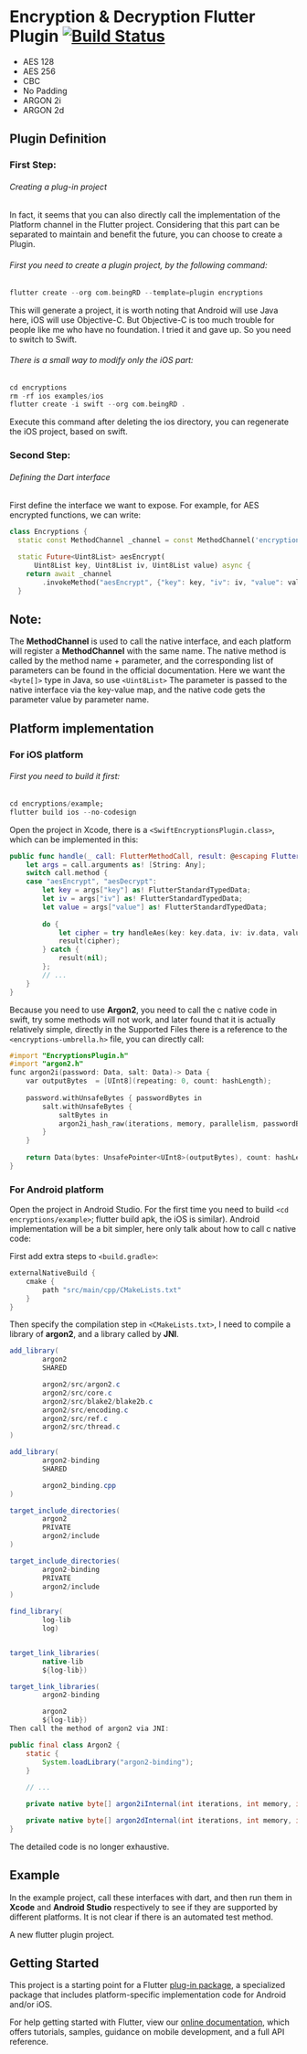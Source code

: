 # Encryption & Decryption Flutter Plugin [![Build Status](https://travis-ci.org/Daegalus/dart-uuid.svg?branch=master)](https://travis-ci.org/Daegalus/dart-uuid)
* AES 128 
* AES 256
* CBC
* No Padding
* ARGON 2i
* ARGON 2d



## Plugin Definition

### First Step: 
###### Creating a plug-in project
In fact, it seems that you can also directly call the implementation of the Platform channel in the Flutter project. Considering that this part can be separated to maintain and benefit the future, you can choose to create a Plugin. 

###### First you need to create a plugin project, by the following command:
```dart
flutter create --org com.beingRD --template=plugin encryptions
```
This will generate a project, it is worth noting that Android will use Java here, iOS will use Objective-C. But Objective-C is too much trouble for people like me who have no foundation. I tried it and gave up. So you need to switch to Swift. 

###### There is a small way to modify only the iOS part:

```dart
cd encryptions
rm -rf ios examples/ios
flutter create -i swift --org com.beingRD .
```
Execute this command after deleting the ios directory, you can regenerate the iOS project, based on swift.


### Second Step:
###### Defining the Dart interface
First define the interface we want to expose. For example, for AES encrypted functions, we can write:

```dart
class Encryptions {
  static const MethodChannel _channel = const MethodChannel('encryptions');

  static Future<Uint8List> aesEncrypt(
      Uint8List key, Uint8List iv, Uint8List value) async {
    return await _channel
        .invokeMethod("aesEncrypt", {"key": key, "iv": iv, "value": value});
  }
  ```

## Note:

The **MethodChannel** is used to call the native interface, and each platform will register a **MethodChannel** with the same name. The native method is called by the method name + parameter, and the corresponding list of parameters can be found in the official documentation. Here we want the `<byte[]>` type in Java, so use `<Uint8List>`
The parameter is passed to the native interface via the key-value map, and the native code gets the parameter value by parameter name.

## Platform implementation

### For iOS platform
###### First you need to build it first:

```dart
cd encryptions/example; 
flutter build ios --no-codesign
```

Open the project in Xcode, there is a `<SwiftEncryptionsPlugin.class>`, which can be implemented in this:

```swift
public func handle(_ call: FlutterMethodCall, result: @escaping FlutterResult) {
    let args = call.arguments as! [String: Any];
    switch call.method {
    case "aesEncrypt", "aesDecrypt":
        let key = args["key"] as! FlutterStandardTypedData;
        let iv = args["iv"] as! FlutterStandardTypedData;
        let value = args["value"] as! FlutterStandardTypedData;
        
        do {
            let cipher = try handleAes(key: key.data, iv: iv.data, value: value.data, method: call.method);
            result(cipher);
        } catch {
            result(nil);
        };     
        // ...
    }
}
```

Because you need to use **Argon2**, you need to call the c native code in swift, try some methods will not work, and later found that it is actually relatively simple, directly in the Supported Files there is a reference to the 
`<encryptions-umbrella.h>` file, you can directly call:

```objectivec
#import "EncryptionsPlugin.h"
#import "argon2.h"
func argon2i(password: Data, salt: Data)-> Data {
    var outputBytes  = [UInt8](repeating: 0, count: hashLength);
    
    password.withUnsafeBytes { passwordBytes in
        salt.withUnsafeBytes {
            saltBytes in
            argon2i_hash_raw(iterations, memory, parallelism, passwordBytes, password.count, saltBytes, salt.count, &outputBytes, hashLength);
        }
    }
    
    return Data(bytes: UnsafePointer<UInt8>(outputBytes), count: hashLength);
}
```

### For Android platform
Open the project in Android Studio. For the first time you need to build `<cd encryptions/example>`; flutter build apk, the iOS is similar). Android implementation will be a bit simpler, here only talk about how to call c native code:

First add extra steps to `<build.gradle>`:
```java
externalNativeBuild {
    cmake {
        path "src/main/cpp/CMakeLists.txt"
    }
}
```
Then specify the compilation step in `<CMakeLists.txt>`, I need to compile a library of **argon2**, and a library called by **JNI**.

```java
add_library(
        argon2
        SHARED

        argon2/src/argon2.c
        argon2/src/core.c
        argon2/src/blake2/blake2b.c
        argon2/src/encoding.c
        argon2/src/ref.c
        argon2/src/thread.c
)

add_library(
        argon2-binding
        SHARED

        argon2_binding.cpp
)

target_include_directories(
        argon2
        PRIVATE
        argon2/include
)

target_include_directories(
        argon2-binding
        PRIVATE
        argon2/include
)

find_library(
        log-lib
        log)


target_link_libraries(
        native-lib
        ${log-lib})

target_link_libraries(
        argon2-binding

        argon2
        ${log-lib})
Then call the method of argon2 via JNI:

public final class Argon2 {
    static {
        System.loadLibrary("argon2-binding");
    }
    
    // ...

    private native byte[] argon2iInternal(int iterations, int memory, int parallelism, final byte[] password, final byte[] salt, int hashLength);

    private native byte[] argon2dInternal(int iterations, int memory, int parallelism, final byte[] password, final byte[] salt, int hashLength);
}
```
The detailed code is no longer exhaustive.

## Example
In the example project, call these interfaces with dart, and then run them in **Xcode** and **Android Studio** respectively to see if they are supported by different platforms. It is not clear if there is an automated test method.


A new flutter plugin project.


## Getting Started

This project is a starting point for a Flutter
[plug-in package](https://flutter.dev/developing-packages/),
a specialized package that includes platform-specific implementation code for
Android and/or iOS.

For help getting started with Flutter, view our 
[online documentation](https://flutter.dev/docs), which offers tutorials, 
samples, guidance on mobile development, and a full API reference.

